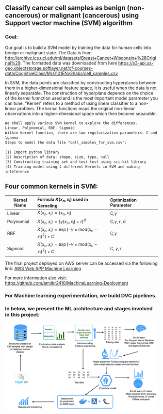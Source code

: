 ## Classify cancer cell samples as benign (non-cancerous) or malignant (cancerous) using Support vector machine (SVM) algorithm
### Goal:
Our goal is to build a SVM model by training the data for human cells into benign or malignant state. The Data is from http://archive.ics.uci.edu/ml/datasets/Breast+Cancer+Wisconsin+%28Original%29.  The formatted data was downloaded from here https://s3-api.us-geo.objectstorage.softlayer.net/cf-courses-data/CognitiveClass/ML0101ENv3/labs/cell_samples.csv 

 In SVM, the data points are classified by constructing hyperplanes between them in a higher-dimensional feature space, it is useful when the data is not linearly separable. The construction of hyperplane  depends on the choice of the kernel funnction used and is the most important model parameter you can tune. "Kernel" refers to a method of using linear classifier to a non-linear problem. The kernal functions maps the original non-linear observations into a higher-dimesional space which then become separable. 
```
We shall apply various SVM kernel to explore the differences. 
Linear, Polynomial, RBF, Sigmoid
Within kernel function, there are two regularization parameters: C and \gamma
Steps to model the data file "cell_samples_for_svm.csv":

(1) Import python library
(2) Description of data: shape, size, type, null
(3) Constructing training set and test test using sci-kit library
(4) Training model using 4 different Kernels in SVM and making inteference 
```

## Four common kernels in SVM:

 | Kernel Name | Formula $K(x_{n},x_{i})$ used in Kerneling  |Optimization Parameter|
 |----------------|:----------------|:----------------|
 |  Linear    |$K(x_{n},x_{i})=(x_{n},x_{i})$  | C,$\gamma$ |
 | Polynomial |$K(x_{n},x_{i})=(\gamma(x_{n},x_{i})+r)^{d}$    |C,$\gamma$, r, d |
 | RBF        |$K(x_{n},x_{i})=\exp(-\gamma \times mod(x_{n}-x_{i})^{2})+C$  | C,$\gamma$ |
 | Sigmoid    |$K(x_{n},x_{i})=\exp(-\gamma \times mod (x_{n}-x_{i})^{2})+C$  | C, $\gamma$, r| 


 The final project deployed on AWS server can be accessed via the following link:
[AWS Web APP Machine Learning](https://uw44cshh4a23jlvucfhjbyllye0lvsfb.lambda-url.us-east-1.on.aws)

For more information also visit: 
https://github.com/amitkr2410/MachineLearning-Deployment

### For Machine learning experimentation, we build DVC pipelines. 
### In below, we present the ML architecture and stages involved in this project:
![alt text](SVC_CancerCellData_MLArchitecture.png)